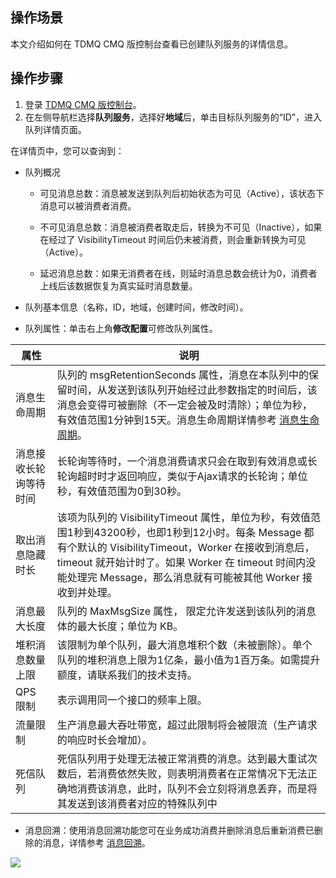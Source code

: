 ## 操作场景

本文介绍如何在 TDMQ CMQ 版控制台查看已创建队列服务的详情信息。

## 操作步骤

1. 登录 [TDMQ CMQ 版控制台](https://console.cloud.tencent.com/tdmq/cmq-queue)。
2. 在左侧导航栏选择**队列服务**，选择好**地域**后，单击目标队列服务的“ID”，进入队列详情页面。

在详情页中，您可以查询到：

- 队列概况

  - 可见消息总数：消息被发送到队列后初始状态为可见（Active），该状态下消息可以被消费者消费。

  - 不可见消息总数：消息被消费者取走后，转换为不可见（Inactive），如果在经过了 VisibilityTimeout 时间后仍未被消费，则会重新转换为可见（Active）。

  - 延迟消息总数：如果无消费者在线，则延时消息总数会统计为0，消费者上线后该数据恢复为真实延时消息数量。

- 队列基本信息（名称，ID，地域，创建时间，修改时间）。

- 队列属性：单击右上角**修改配置**可修改队列属性。


| 属性                   | 说明                                                         |
| ---------------------- | ------------------------------------------------------------ |
| 消息生命周期           | 队列的 msgRetentionSeconds 属性，消息在本队列中的保留时间，从发送到该队列开始经过此参数指定的时间后，该消息会变得可被删除（不一定会被及时清除）；单位为秒，有效值范围1分钟到15天。消息生命周期详情参考 [消息生命周期](https://cloud.tencent.com/document/product/1496/60998)。 |
| 消息接收长轮询等待时间 | 长轮询等待时，一个消息消费请求只会在取到有效消息或长轮询超时时才返回响应，类似于Ajax请求的长轮询；单位秒，有效值范围为0到30秒。 |
| 取出消息隐藏时长       | 该项为队列的 VisibilityTimeout 属性，单位为秒，有效值范围1秒到43200秒，也即1秒到12小时。每条 Message 都有个默认的 VisibilityTimeout，Worker 在接收到消息后，timeout 就开始计时了。如果 Worker 在 timeout 时间内没能处理完 Message，那么消息就有可能被其他 Worker 接收到并处理。 |
| 消息最大长度           | 队列的 MaxMsgSize 属性， 限定允许发送到该队列的消息体的最大长度；单位为 KB。 |
| 堆积消息数量上限       | 该限制为单个队列，最大消息堆积个数（未被删除）。单个队列的堆积消息上限为1亿条，最小值为1百万条。如需提升额度，请联系我们的技术支持。 |
| QPS 限制               | 表示调用同一个接口的频率上限。                               |
| 流量限制               | 生产消息最大吞吐带宽，超过此限制将会被限流（生产请求的响应时长会增加）。 |
| 死信队列               | 死信队列用于处理无法被正常消费的消息。达到最大重试次数后，若消费依然失败，则表明消费者在正常情况下无法正确地消费该消息，此时，队列不会立刻将消息丢弃，而是将其发送到该消费者对应的特殊队列中 |

- 消息回溯：使用消息回溯功能您可在业务成功消费并删除消息后重新消费已删除的消息，详情参考 [消息回溯](https://cloud.tencent.com/document/product/1496/61018)。

![](https://qcloudimg.tencent-cloud.cn/raw/325bbdfac832d49f36df0c23318996e0.png)
